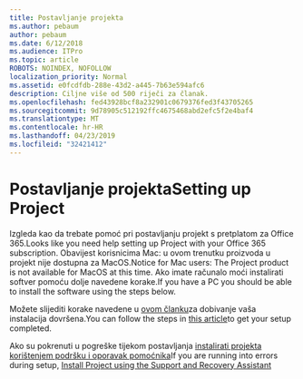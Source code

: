 ```yaml
---
title: Postavljanje projekta
ms.author: pebaum
author: pebaum
ms.date: 6/12/2018
ms.audience: ITPro
ms.topic: article
ROBOTS: NOINDEX, NOFOLLOW
localization_priority: Normal
ms.assetid: e0fcdfdb-288e-43d2-a445-7b63e594afc6
description: Ciljne više od 500 riječi za članak.
ms.openlocfilehash: fed43928bcf8a232901c0679376fed3f43705265
ms.sourcegitcommit: 9d78905c512192ffc4675468abd2efc5f2e4baf4
ms.translationtype: MT
ms.contentlocale: hr-HR
ms.lasthandoff: 04/23/2019
ms.locfileid: "32421412"
---
```

# <a name="setting-up-project"></a><span data-ttu-id="dfa0c-103">Postavljanje projekta</span><span class="sxs-lookup"><span data-stu-id="dfa0c-103">Setting up Project</span></span>

<span data-ttu-id="dfa0c-104">Izgleda kao da trebate pomoć pri postavljanju projekt s pretplatom za Office 365.</span><span class="sxs-lookup"><span data-stu-id="dfa0c-104">Looks like you need help setting up Project with your Office 365 subscription.</span></span>
<span data-ttu-id="dfa0c-105">Obavijest korisnicima Mac: u ovom trenutku proizvoda u projekt nije dostupna za MacOS.</span><span class="sxs-lookup"><span data-stu-id="dfa0c-105">Notice for Mac users: The Project product is not available for MacOS at this time.</span></span> <span data-ttu-id="dfa0c-106">Ako imate računalo moći instalirati softver pomoću dolje navedene korake.</span><span class="sxs-lookup"><span data-stu-id="dfa0c-106">If you have a PC you should be able to install the software using the steps below.</span></span>
  
<span data-ttu-id="dfa0c-107">Možete slijediti korake navedene u [ovom članku](https://support.office.com/article/7059249b-d9fe-4d61-ab96-5c5bf435f281.aspx)za dobivanje vaša instalacija dovršena.</span><span class="sxs-lookup"><span data-stu-id="dfa0c-107">You can follow the steps in [this article](https://support.office.com/article/7059249b-d9fe-4d61-ab96-5c5bf435f281.aspx)to get your setup completed.</span></span>
  
<span data-ttu-id="dfa0c-108">Ako su pokrenuti u pogreške tijekom postavljanja [instalirati projekta korištenjem podršku i oporavak pomoćnika](https://aka.ms/SaRA-ProjectSetupScenario)</span><span class="sxs-lookup"><span data-stu-id="dfa0c-108">If you are running into errors during setup, [Install Project using the Support and Recovery Assistant](https://aka.ms/SaRA-ProjectSetupScenario)</span></span>
